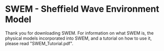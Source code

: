 # SWEM - Sheffield Wave Environment Model
Thank you for downloading SWEM. For information on what SWEM is, the physical models incorporated into SWEM, and a tutorial on how to use it, please read "SWEM_Tutorial.pdf".

